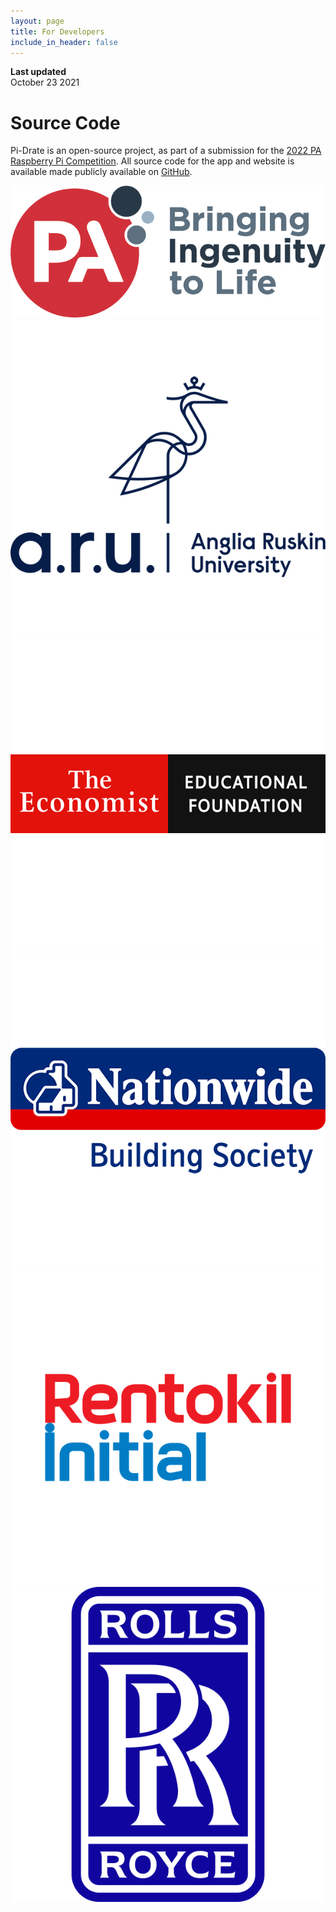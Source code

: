 ```yaml
---
layout: page
title: For Developers
include_in_header: false
---
```


**Last updated**  
October 23 2021

# Source Code
Pi-Drate is an open-source project, as part of a submission for the [2022 PA Raspberry Pi Competition](https://www.paconsulting.com/events/raspberry-pi-competition-uk/). All source code for the app and website is available made publicly available on [GitHub](https://github.com/pi-drate/EcoMonitor).

![PA Consulting](/assets/partners/pa_pi.png)
![Anglia Ruskin University](/assets/partners/aru.png)
![The Economist Education Foundation](/assets/partners/the_economist.png)
![Nationwide Building Society](/assets/partners/nationwide.png)
![Rentokil Initial](/assets/partners/rentokil_initial.png)
![Rolls Royce](/assets/partners/rolls_royce.png)
